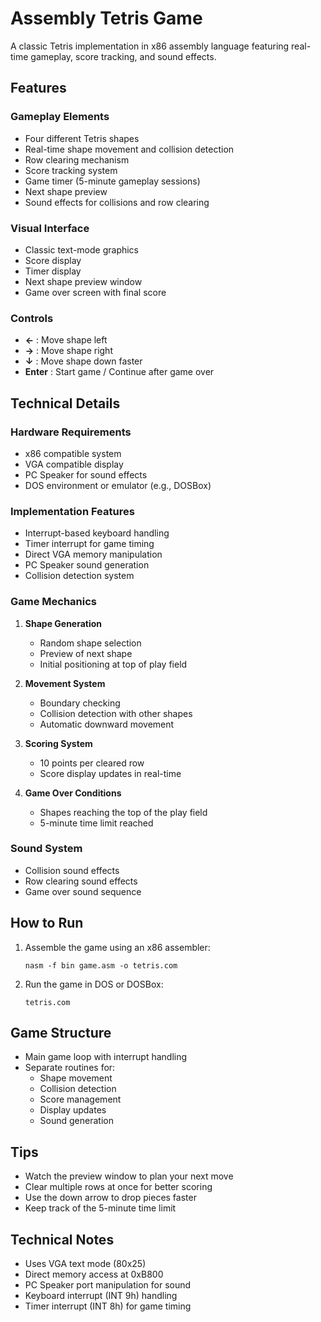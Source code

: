 # Assembly Tetris Game

A classic Tetris implementation in x86 assembly language featuring real-time gameplay, score tracking, and sound effects.

## Features

### Gameplay Elements
- Four different Tetris shapes
- Real-time shape movement and collision detection
- Row clearing mechanism
- Score tracking system
- Game timer (5-minute gameplay sessions)
- Next shape preview
- Sound effects for collisions and row clearing

### Visual Interface
- Classic text-mode graphics
- Score display
- Timer display
- Next shape preview window
- Game over screen with final score

### Controls
- **←** : Move shape left
- **→** : Move shape right
- **↓** : Move shape down faster
- **Enter** : Start game / Continue after game over

## Technical Details

### Hardware Requirements
- x86 compatible system
- VGA compatible display
- PC Speaker for sound effects
- DOS environment or emulator (e.g., DOSBox)

### Implementation Features
- Interrupt-based keyboard handling
- Timer interrupt for game timing
- Direct VGA memory manipulation
- PC Speaker sound generation
- Collision detection system

### Game Mechanics
1. **Shape Generation**
   - Random shape selection
   - Preview of next shape
   - Initial positioning at top of play field

2. **Movement System**
   - Boundary checking
   - Collision detection with other shapes
   - Automatic downward movement

3. **Scoring System**
   - 10 points per cleared row
   - Score display updates in real-time

4. **Game Over Conditions**
   - Shapes reaching the top of the play field
   - 5-minute time limit reached

### Sound System
- Collision sound effects
- Row clearing sound effects
- Game over sound sequence

## How to Run

1. Assemble the game using an x86 assembler:
   ```
   nasm -f bin game.asm -o tetris.com
   ```

2. Run the game in DOS or DOSBox:
   ```
   tetris.com
   ```

## Game Structure

- Main game loop with interrupt handling
- Separate routines for:
  - Shape movement
  - Collision detection
  - Score management
  - Display updates
  - Sound generation

## Tips

- Watch the preview window to plan your next move
- Clear multiple rows at once for better scoring
- Use the down arrow to drop pieces faster
- Keep track of the 5-minute time limit

## Technical Notes

- Uses VGA text mode (80x25)
- Direct memory access at 0xB800
- PC Speaker port manipulation for sound
- Keyboard interrupt (INT 9h) handling
- Timer interrupt (INT 8h) for game timing
